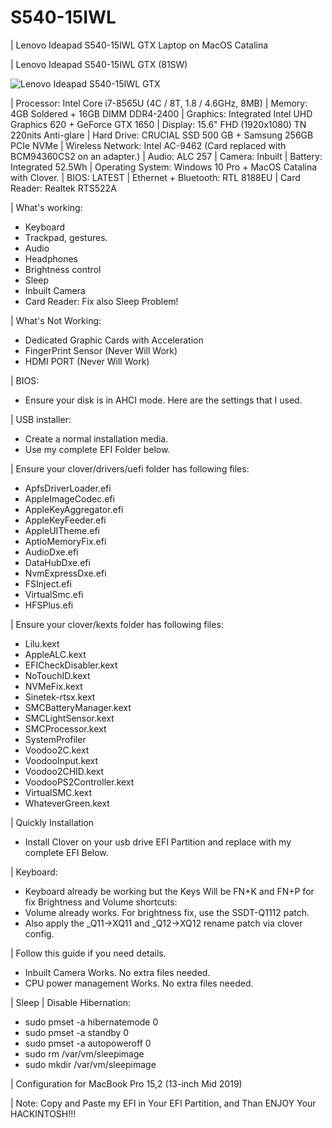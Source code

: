 # S540-15IWL
| Lenovo Ideapad S540-15IWL GTX Laptop on MacOS Catalina

| Lenovo Ideapad S540-15IWL GTX (81SW)

![Lenovo Ideapad S540-15IWL GTX](https://brain-images-ssl.cdn.dixons.com/4/4/10193744/u_10193744.jpg)
 
| Processor: Intel Core i7-8565U (4C / 8T, 1.8 / 4.6GHz, 8MB)
| Memory: 4GB Soldered + 16GB DIMM DDR4-2400
| Graphics: Integrated Intel UHD Graphics 620 + GeForce GTX 1650
| Display: 15.6" FHD (1920x1080) TN 220nits Anti-glare
| Hard Drive: CRUCIAL SSD 500 GB + Samsung 256GB PCIe NVMe
| Wireless Network: Intel AC-9462 (Card replaced with BCM94360CS2 on an adapter.)
| Audio: ALC 257
| Camera: Inbuilt
| Battery: Integrated 52.5Wh
| Operating System: Windows 10 Pro + MacOS Catalina with Clover.
| BIOS: LATEST
| Ethernet + Bluetooth: RTL 8188EU
| Card Reader: Realtek RTS522A
 
 
| What's working:
- Keyboard
- Trackpad, gestures.
- Audio
- Headphones
- Brightness control
- Sleep
- Inbuilt Camera
- Card Reader: Fix also Sleep Problem! 

| What's Not Working:
- Dedicated Graphic Cards with Acceleration 
- FingerPrint Sensor (Never Will Work)
- HDMI PORT (Never Will Work)

| BIOS:
- Ensure your disk is in AHCI mode. Here are the settings that I used.

| USB installer:
- Create a normal installation media.
- Use my complete EFI Folder below.

| Ensure your clover/drivers/uefi folder has following files:
- ApfsDriverLoader.efi
- AppleImageCodec.efi
- AppleKeyAggregator.efi
- AppleKeyFeeder.efi
- AppleUITheme.efi
- AptioMemoryFix.efi
- AudioDxe.efi
- DataHubDxe.efi
- NvmExpressDxe.efi
- FSInject.efi
- VirtualSmc.efi
- HFSPlus.efi

| Ensure your clover/kexts folder has following files:
- Lilu.kext
- AppleALC.kext
- EFICheckDisabler.kext
- NoTouchID.kext
- NVMeFix.kext
- Sinetek-rtsx.kext
- SMCBatteryManager.kext
- SMCLightSensor.kext
- SMCProcessor.kext
- SystemProfiler
- Voodoo2C.kext
- VoodooInput.kext
- Voodoo2CHID.kext
- VoodooPS2Controller.kext
- VirtualSMC.kext
- WhateverGreen.kext
 
| Quickly Installation
- Install Clover on your usb drive EFI Partition and replace with my complete EFI Below.
 
| Keyboard:
- Keyboard already be working but the Keys Will be FN+K and FN+P for fix Brightness and Volume shortcuts:
- Volume already works. For brightness fix, use the SSDT-Q1112 patch.
- Also apply the _Q11->XQ11 and _Q12->XQ12 rename patch via clover config.

| Follow this guide if you need details.
- Inbuilt Camera Works. No extra files needed.
- CPU power management Works. No extra files needed.

| Sleep
| Disable Hibernation:
- sudo pmset -a hibernatemode 0
- sudo pmset -a standby 0
- sudo pmset -a autopoweroff 0
- sudo rm /var/vm/sleepimage
- sudo mkdir /var/vm/sleepimage

| Configuration for MacBook Pro 15,2 (13-inch Mid 2019)

| Note: Copy and Paste my EFI in Your EFI Partition, and Than ENJOY Your HACKINTOSH!!!
